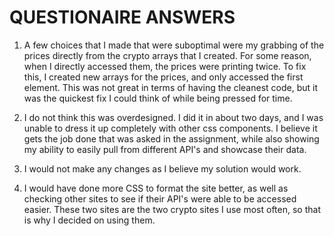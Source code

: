 # QUESTIONAIRE ANSWERS
  1. A few choices that I made that were suboptimal were my grabbing of the prices directly from the crypto arrays that I created. For some reason, when I directly accessed them, the prices were printing twice. To fix this, I created new arrays for the prices, and only accessed the first element. This was not great in terms of having the cleanest code, but it was the quickest fix I could think of while being pressed for time.
  
  2. I do not think this was overdesigned. I did it in about two days, and I was unable to dress it up completely with other css components. I believe it gets the job done that was asked in the assignment, while also showing my ability to easily pull from different API's and showcase their data.
  
  3. I would not make any changes as I believe my solution would work.

  4. I would have done more CSS to format the site better, as well as checking other sites to see if their API's were able to be accessed easier. These two sites are the two crypto sites I use most often, so that is why I decided on using them.
